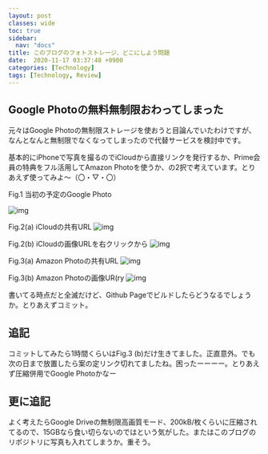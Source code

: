 ```yaml
---
layout: post
classes: wide
toc: true
sidebar:
  nav: "docs"
title: このブログのフォトストレージ、どこにしよう問題
date:  2020-11-17 03:37:48 +0900
categories: [Technology]
tags: [Technology, Review]
---
```








## Google Photoの無料無制限おわってしまった

元々はGoogle Photoの無制限ストレージを使おうと目論んでいたわけですが、なんとなんと無制限でなくなってしまったので代替サービスを検討中です。

基本的にiPhoneで写真を撮るのでiCloudから直接リンクを発行するか、Prime会員の特典をフル活用してAmazon Photoを使うか、の2択で考えています。とりあえず使ってみよ～（〇・▽・〇）



Fig.1 当初の予定のGoogle Photo

![img](https://lh3.googleusercontent.com/pw/ACtC-3coVrL8Ku69CrdKXanN-OA11cvA-YxVjgjTw5C4iE0GqRpLvezZpxmgtGX4pJJGGPaxd5yli-ogOKpwwnaXNABVMyBja49kj6MKbWVkqNuW0SzJ4xZmFY12KHOG4lqLbrCdSL-4JuXnvlJ86rU-T8W7qg=w1219-h914-no?authuser=0)



Fig.2(a) iCloudの共有URL  ![img](https://share.icloud.com/photos/0Xw6Bsns2u2c9e90Icq63udPQ)

Fig.2(b) iCloudの画像URLを右クリックから ![img](blob:https://www.icloud.com/450108fa-d59c-49c5-8594-042b2eac1b54)



Fig.3(a) Amazon Photoの共有URL ![img](https://www.amazon.co.jp/photos/share/788uPw92ijjpwofWxNLT63HjoH09dvMffiBixgxPL3b)

Fig.3(b) Amazon Photoの画像UR(ry ![img](https://thumbnails-photos.amazon.co.jp/v1/thumbnail/M2wdOxoRTVi85AoR9Woy6Q?viewBox=1380%2C914&ownerId=A51FYWAP2EL6T)



書いてる時点だと全滅だけど、Github Pageでビルドしたらどうなるでしょうか。とりあえずコミット。



## 追記

コミットしてみたら1時間くらいはFig.3 (b)だけ生きてました。正直意外。でも次の日まで放置したら案の定リンク切れてましたね。困ったーーーー。とりあえず圧縮併用でGoogle Photoかなー

## 更に追記

よく考えたらGoogle Driveの無制限高画質モード、200kB/枚くらいに圧縮されてるので、15GBなら食い切らないのではという気がした。またはこのブログのリポジトリに写真も入れてしまうか。重そう。

